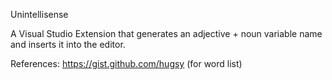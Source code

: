 Unintellisense

A Visual Studio Extension that generates an adjective + noun variable name and inserts it into the editor.  


References:
https://gist.github.com/hugsy (for word list)